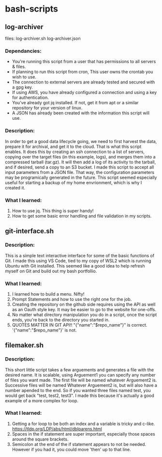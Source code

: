 # bash-scripts

## log-archiver
files:
log-archiver.sh
log-archiver.json
### Dependancies:
* You're running this script from a user that has permissions to all servers & files.
* If planning to run this script from cron, This user owns the crontab you wish to use.
* The connection to external servers are already tested and secured with a gpg key.
* If using AWS, you have already configured a connection and using a key for authentication.
* You've already got jq installed. If not, get it from apt or a similar repository for your version of linux.
* A JSON has already been created with the information this script will use.

### Description:
In order to get a good data lifecycle going, we need to first harvest the data, prepare it for archival, and get it to the cloud.  That is what this script enables.  It does this by creating an ssh connection to a list of servers, copying over the target files (in this example, logs), and merges them into a compressed tarball (tar.gz).  It will then add a log of its activity to the tarball, and if desired, send a copy to an S3 bucket.  I made this script to accept all input parameters from a JSON file.  That way, the configuration parameters may be programically generated in the future.  This script seemed especially useful for starting a backup of my home envrionment, which is why I created it.

### What I learned:
1. How to use jq.  This thing is super handy!
2. How to get some basic error handling and file validation in my scripts.

## git-interface.sh
### Description: 
This is a simple text interactive interface for some of the basic functions of Git.
I made this using VS Code, tied to my copy of WSL2 which is running Ubuntu with Git installed.
This seemed like a good idea to help refresh myself on Git and build out my bash portfollio.

### What I learned:
1. I learned how to build a menu. Nifty!
2. Prompt Statements and how to use the right one for the job.
3. Creating the repository on the github side requires using the API as well as an Oauth style key.  It may be easier to go to the website for one-offs.
4. No matter what directory manipulation you do in a script, once the script ends, you're back to the directory you started in.
5. QUOTES MATTER IN GIT API!!  "{\"name\":\"$repo_name\"}" is correct.  '{\"name\":\"$repo_name\"}' is not.

## filemaker.sh
### Description:
This short little script takes a few arguements and generates a file with the desired name.
It is scalable, using Arguement1 you can specify any number of files you want made.  The first file will be named whatever Arguement2 is.
Successive files will be named Whatever Arguement2 is, but will also have a number apended to the end. So if you wanted three files named test, you would get back "test, test2, test3".  I made this because it's actually a good example of a more complex for loop.

### What I learned:
1. Getting a for loop to be both an index and a variable is tricky and c-like. https://tldp.org/LDP/abs/html/dblparens.html
2. Spaces in the if statement are super important, especially those spaces around the square brackets.
3. Semicolon at the end of the if statement appears to not be needed. However if you had it, you could move 'then' up to that line.
